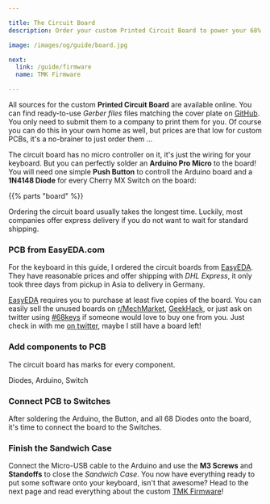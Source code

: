 ```yaml
---

title: The Circuit Board
description: Order your custom Printed Circuit Board to power your 68% Mechanical Keyboard. A complete shopping list helps you with ordering all parts, and a detailed guide with photos supports you in building your own mechanical keyboard.

image: /images/og/guide/board.jpg

next:
  link: /guide/firmware
  name: TMK Firmware

---
```


All sources for the custom **Printed Circuit Board** are available online. You can find ready-to-use *Gerber files* files matching the cover plate on [GitHub][gerberfiles]. You only need to submit them to a company to print them for you. Of course you can do this in your own home as well, but prices are that low for custom PCBs, it's a no-brainer to just order them&nbsp;…

The circuit board has no micro controller on it, it's just the wiring for your keyboard. But you can perfectly solder an **Arduino Pro Micro** to the board! You will need one simple **Push Button** to controll the Arduino board and a **1N4148 Diode** for every Cherry MX Switch on the board: 

{{% parts "board" %}}

Ordering the circuit board usually takes the longest time. Luckily, most companies offer express delivery if you do not want to wait for standard shipping.

### PCB from EasyEDA.com

For the keyboard in this guide, I ordered the circuit boards from [EasyEDA][easyeda]. They have reasonable prices and offer shipping with *DHL Express*, it only took three days from pickup in Asia to delivery in Germany.

[EasyEDA][easyeda] requires you to purchase at least five copies of the board. You can easily sell the unused boards on [r/MechMarket][mechmarket], [GeekHack][geekhack], or just ask on twitter using [#68keys][hashtag] if someone would love to buy one from you. Just check in with me [on twitter][sbstjn], maybe I still have a board left!

### Add components to PCB

The circuit board has marks for every component. 

Diodes, Arduino, Switch

### Connect PCB to Switches

After soldering the Arduino, the Button, and all 68 Diodes onto the board, it's time to connect the board to the Switches.

### Finish the Sandwich Case

Connect the Micro-USB cable to the Arduino and use the **M3 Screws** and **Standoffs** to close the *Sandwich Case*. You now have everything ready to put some software onto your keyboard, isn't that awesome? Head to the next page and read everything about the custom [TMK Firmware][firmware]!


[easyeda]: https://easyeda.com
[gerberfiles]: https://github.com/sbstjn/tmk_keyboard/tree/master/keyboard/mf68/pcb
[firmware]: /guide/firmware
[sbstjn]: https://twitter.com/sbstjn
[mechmarket]: https://reddit.com/r/mechmarket
[geekhack]: https://geekhack.org/
[hashtag]: https://twitter.com/hashtag/68keys